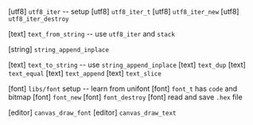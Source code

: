 [utf8] `utf8_iter` -- setup
[utf8] `utf8_iter_t`
[utf8] `utf8_iter_new`
[utf8] `utf8_iter_destroy`

[text] `text_from_string` -- use `utf8_iter` and `stack`

[string] `string_append_inplace`

[text] `text_to_string` -- use `string_append_inplace`
[text] `text_dup`
[text] `text_equal`
[text] `text_append`
[text] `text_slice`

[font] `libs/font` setup -- learn from unifont
[font] `font_t` has `code` and bitmap
[font] `font_new`
[font] `font_destroy`
[font] read and save `.hex` file

[editor] `canvas_draw_font`
[editor] `canvas_draw_text`
